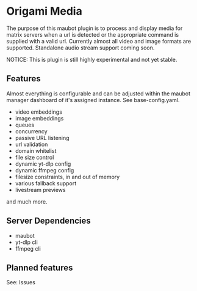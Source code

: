 # Origami Media

The purpose of this maubot plugin is to process and display media for matrix servers when a url is detected or the appropriate command is supplied with a valid url.
Currently almost all video and image formats are supported. Standalone audio stream support coming soon.

NOTICE: This is plugin is still highly experimental and not yet stable.

## Features

Almost everything is configurable and can be adjusted within the maubot manager dashboard of it's assigned instance.
See base-config.yaml.

- video embeddings
- image embeddings
- queues
- concurrency
- passive URL listening
- url validation
- domain whitelist
- file size control
- dynamic yt-dlp config
- dynamic ffmpeg config
- filesize constraints, in and out of memory
- various fallback support
- livestream previews

and much more.

## Server Dependencies

- maubot
- yt-dlp cli
- ffmpeg cli

## Planned features

See: Issues

